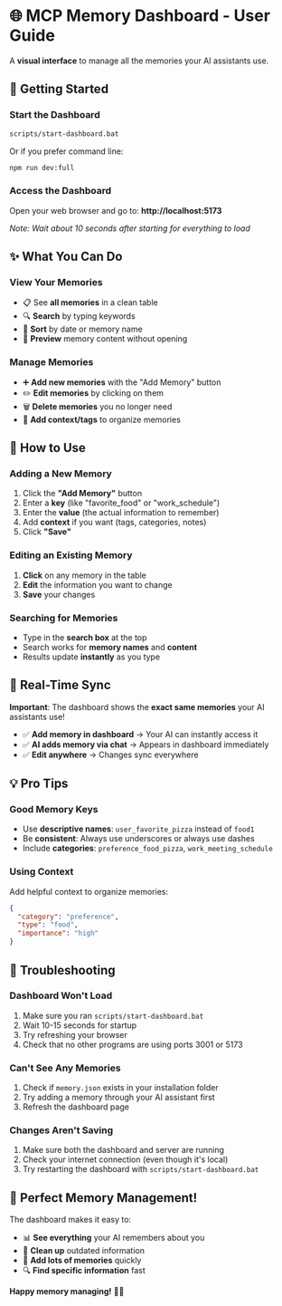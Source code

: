 # 🌐 MCP Memory Dashboard - User Guide

A **visual interface** to manage all the memories your AI assistants use.

## 🚀 Getting Started

### **Start the Dashboard**
```bash
scripts/start-dashboard.bat
```
Or if you prefer command line:
```bash
npm run dev:full
```

### **Access the Dashboard**  
Open your web browser and go to: **http://localhost:5173**

*Note: Wait about 10 seconds after starting for everything to load*

## ✨ What You Can Do

### **View Your Memories**
- 📋 See **all memories** in a clean table
- 🔍 **Search** by typing keywords
- 📅 **Sort** by date or memory name
- 👀 **Preview** memory content without opening

### **Manage Memories**
- ➕ **Add new memories** with the "Add Memory" button
- ✏️ **Edit memories** by clicking on them
- 🗑️ **Delete memories** you no longer need
- 📝 **Add context/tags** to organize memories

## 🎯 How to Use

### **Adding a New Memory**
1. Click the **"Add Memory"** button
2. Enter a **key** (like "favorite_food" or "work_schedule")
3. Enter the **value** (the actual information to remember)
4. Add **context** if you want (tags, categories, notes)
5. Click **"Save"**

### **Editing an Existing Memory**
1. **Click** on any memory in the table
2. **Edit** the information you want to change
3. **Save** your changes

### **Searching for Memories**
- Type in the **search box** at the top
- Search works for **memory names** and **content**
- Results update **instantly** as you type

## 🔄 Real-Time Sync

**Important**: The dashboard shows the **exact same memories** your AI assistants use!

- ✅ **Add memory in dashboard** → Your AI can instantly access it
- ✅ **AI adds memory via chat** → Appears in dashboard immediately  
- ✅ **Edit anywhere** → Changes sync everywhere

## 💡 Pro Tips

### **Good Memory Keys**
- Use **descriptive names**: `user_favorite_pizza` instead of `food1`
- Be **consistent**: Always use underscores or always use dashes
- Include **categories**: `preference_food_pizza`, `work_meeting_schedule`

### **Using Context**
Add helpful context to organize memories:
```json
{
  "category": "preference", 
  "type": "food",
  "importance": "high"
}
```

## 🚨 Troubleshooting

### **Dashboard Won't Load**
1. Make sure you ran `scripts/start-dashboard.bat` 
2. Wait 10-15 seconds for startup
3. Try refreshing your browser
4. Check that no other programs are using ports 3001 or 5173

### **Can't See Any Memories**
1. Check if `memory.json` exists in your installation folder
2. Try adding a memory through your AI assistant first
3. Refresh the dashboard page

### **Changes Aren't Saving**
1. Make sure both the dashboard and server are running
2. Check your internet connection (even though it's local)
3. Try restarting the dashboard with `scripts/start-dashboard.bat`

## 🎉 Perfect Memory Management!

The dashboard makes it easy to:
- 📊 **See everything** your AI remembers about you
- 🧹 **Clean up** outdated information
- 📝 **Add lots of memories** quickly
- 🔍 **Find specific information** fast

**Happy memory managing!** 🧠✨